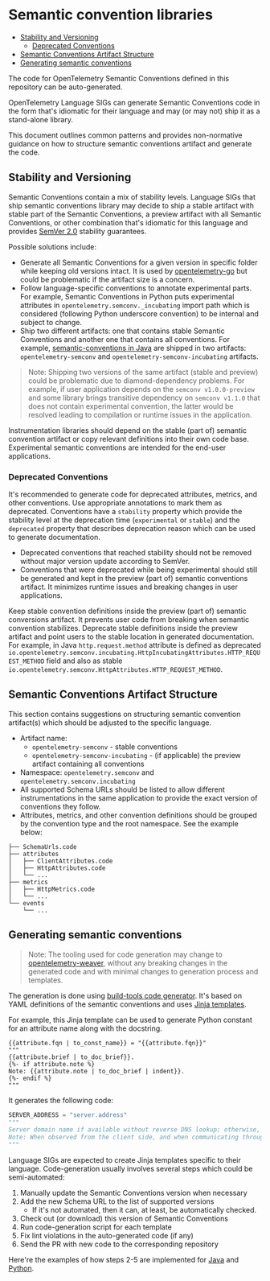 # Semantic convention libraries

<!-- toc -->

- [Stability and Versioning](#stability-and-versioning)
  - [Deprecated Conventions](#deprecated-conventions)
- [Semantic Conventions Artifact Structure](#semantic-conventions-artifact-structure)
- [Generating semantic conventions](#generating-semantic-conventions)

<!-- tocstop -->

The code for OpenTelemetry Semantic Conventions defined in this repository can be auto-generated.

OpenTelemetry Language SIGs can generate Semantic Conventions code in the form that's idiomatic for
their language and may (or may not) ship it as a stand-alone library.

This document outlines common patterns and provides non-normative guidance on how to structure semantic conventions artifact
and generate the code.

## Stability and Versioning

Semantic Conventions contain a mix of stability levels.
Language SIGs that ship semantic conventions library may decide to ship a stable artifact with stable part of the Semantic Conventions, a preview artifact with all Semantic Conventions, or other combination that's idiomatic for this language and provides [SemVer 2.0](https://semver.org/) stability guarantees.

Possible solutions include:

- Generate all Semantic Conventions for a given version in specific folder while keeping old versions intact. It is used by [opentelemetry-go](https://github.com/open-telemetry/opentelemetry-go/tree/main/semconv/) but could be problematic if the artifact size is a concern.
- Follow language-specific conventions to annotate experimental parts. For example, Semantic Conventions in Python puts experimental attributes in `opentelemetry.semconv._incubating` import path which is considered (following Python underscore convention) to be internal and subject to change.
- Ship two different artifacts: one that contains stable Semantic Conventions and another one that contains all conventions. For example, [semantic-conventions in Java](https://github.com/open-telemetry/semantic-conventions-java) are shipped in two artifacts: `opentelemetry-semconv` and `opentelemetry-semconv-incubating` artifacts.

> Note:
> Shipping two versions of the same artifact (stable and preview) could be problematic due to diamond-dependency problems.
> For example, if user application depends on the `semconv v1.0.0-preview` and some library brings transitive dependency on `semconv v1.1.0` that does not contain
> experimental convention, the latter would be resolved leading to compilation or runtime issues in the application.

Instrumentation libraries should depend on the stable (part of) semantic convention artifact or copy relevant definitions into their own code base.
Experimental semantic conventions are intended for the end-user applications.

### Deprecated Conventions

It's recommended to generate code for deprecated attributes, metrics, and other conventions. Use appropriate annotations to mark them as deprecated.
Conventions have a `stability` property which provide the stability level at the deprecation time (`experimental` or `stable`) and
the `deprecated` property that describes deprecation reason which can be used to generate documentation.

- Deprecated conventions that reached stability should not be removed without major version update according to SemVer.
- Conventions that were deprecated while being experimental should still be generated and kept in the preview (part of) semantic conventions artifact. It minimizes runtime issues
  and breaking changes in user applications.

Keep stable convention definitions inside the preview (part of) semantic conversions artifact. It prevents user code from breaking when semantic convention stabilizes. Deprecate stable definitions inside the preview artifact and point users to the stable location in generated documentation.
For example, in Java `http.request.method` attribute is defined as deprecated `io.opentelemetry.semconv.incubating.HttpIncubatingAttributes.HTTP_REQUEST_METHOD` field and also as stable `io.opentelemetry.semconv.HttpAttributes.HTTP_REQUEST_METHOD`.

## Semantic Conventions Artifact Structure

This section contains suggestions on structuring semantic convention artifact(s) which should be adjusted to the specific language.

- Artifact name:
  - `opentelemetry-semconv` - stable conventions
  - `opentelemetry-semconv-incubating` - (if applicable) the preview artifact containing all conventions
- Namespace: `opentelemetry.semconv` and `opentelemetry.semconv.incubating`
- All supported Schema URLs should be listed to allow different instrumentations in the same application to provide the exact version of conventions they follow.
- Attributes, metrics, and other convention definitions should be grouped by the convention type and the root namespace. See the example below:

```
├── SchemaUrls.code
├── attributes
│   ├── ClientAttributes.code
│   ├── HttpAttributes.code
│   └── ...
├── metrics
│   ├── HttpMetrics.code
│   └── ...
└── events
    └── ...
```

## Generating semantic conventions

> Note:
> The tooling used for code generation may change to [opentelemetry-weaver](https://github.com/open-telemetry/weaver),
> without any breaking changes in the generated code and with minimal changes to generation process and templates.

The generation is done using [build-tools code generator](https://github.com/open-telemetry/build-tools/blob/main/semantic-conventions/README.md#code-generator).
It's based on YAML definitions of the semantic conventions and uses [Jinja templates](https://palletsprojects.com/p/jinja/).

For example, this Jinja template can be used to generate Python constant for an attribute name along with the docstring.

```jinja
{{attribute.fqn | to_const_name}} = "{{attribute.fqn}}"
"""
{{attribute.brief | to_doc_brief}}.
{%- if attribute.note %}
Note: {{attribute.note | to_doc_brief | indent}}.
{%- endif %}
"""
```

It generates the following code:

```python
SERVER_ADDRESS = "server.address"
"""
Server domain name if available without reverse DNS lookup; otherwise, IP address or Unix domain socket name.
Note: When observed from the client side, and when communicating through an intermediary, `server.address` SHOULD represent the server address behind any intermediaries, for example proxies, if it's available.
"""
```

Language SIGs are expected to create Jinja templates specific to their language.
Code-generation usually involves several steps which could be semi-automated:

1. Manually update the Semantic Conventions version when necessary
2. Add the new Schema URL to the list of supported versions
   - If it's not automated, then it can, at least, be automatically checked.
3. Check out (or download) this version of Semantic Conventions
4. Run code-generation script for each template
5. Fix lint violations in the auto-generated code (if any)
6. Send the PR with new code to the corresponding repository

Here're the examples of how steps 2-5 are implemented for [Java](https://github.com/open-telemetry/semantic-conventions-java/blob/7da24068eea69dff11a78d59750b115dc4c5854d/build.gradle.kts#L55-L137) and [Python](https://github.com/open-telemetry/opentelemetry-python/blob/397e357dfad3e6ff42c09c74d5945dfdcad24bdd/scripts/semconv/generate.sh).
